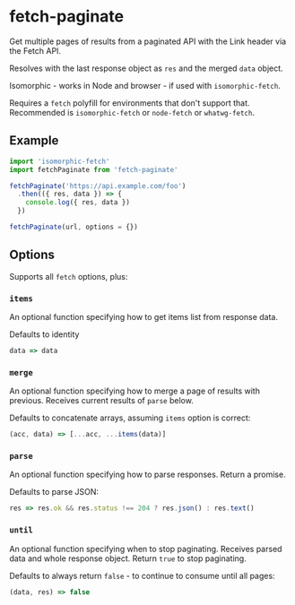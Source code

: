 # fetch-paginate

Get multiple pages of results from a paginated API with the Link header via the Fetch API.

Resolves with the last response object as `res` and the merged `data` object.

Isomorphic - works in Node and browser - if used with `isomorphic-fetch`.

Requires a `fetch` polyfill for environments that don't support that.
Recommended is `isomorphic-fetch` or `node-fetch` or `whatwg-fetch`.

## Example

```js
import 'isomorphic-fetch'
import fetchPaginate from 'fetch-paginate'

fetchPaginate('https://api.example.com/foo')
  .then(({ res, data }) => {
    console.log({ res, data })
  })
```

```js
fetchPaginate(url, options = {})
```

## Options

Supports all `fetch` options, plus:

### `items`

An optional function specifying how to get items list from response data.

Defaults to identity

```js
data => data
```

### `merge`

An optional function specifying how to merge a page of results with previous. Receives current results of `parse` below.

Defaults to concatenate arrays, assuming `items` option is correct:

```js
(acc, data) => [...acc, ...items(data)]
```

### `parse`

An optional function specifying how to parse responses. Return a promise.

Defaults to parse JSON:

```js
res => res.ok && res.status !== 204 ? res.json() : res.text()
```

### `until`

An optional function specifying when to stop paginating. Receives parsed data and whole response object. Return `true` to stop paginating.

Defaults to always return `false` - to continue to consume until all pages:

```js
(data, res) => false
```
